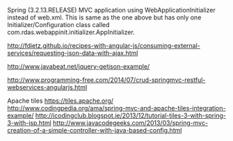 Spring (3.2.13.RELEASE) MVC application using WebApplicationInitializer instead of web.xml.
This is same as the one above but has only one Initializer/Configuration class called com.rdas.webappinit.initializer.AppInitializer.




http://fdietz.github.io/recipes-with-angular-js/consuming-external-services/requesting-json-data-with-ajax.html

http://www.javabeat.net/jquery-getjson-example/

http://www.programming-free.com/2014/07/crud-springmvc-restful-webservices-angularjs.html


Apache tiles
https://tiles.apache.org/
http://www.codingpedia.org/ama/spring-mvc-and-apache-tiles-integration-example/
http://icodingclub.blogspot.ie/2013/12/tutorial-tiles-3-with-spring-3-with-jsp.html
http://www.javacodegeeks.com/2013/03/spring-mvc-creation-of-a-simple-controller-with-java-based-config.html
